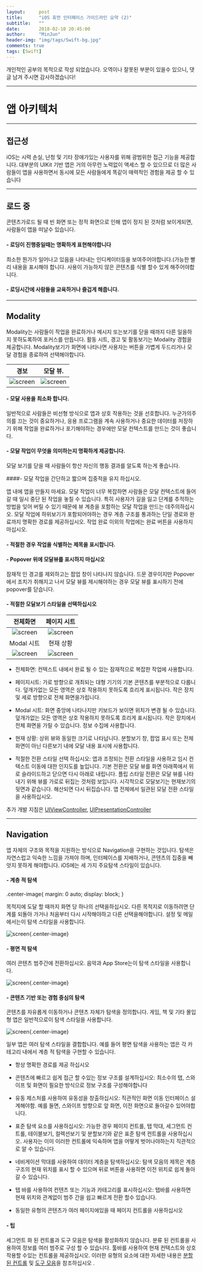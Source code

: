```yaml
---
layout:     post
title:      "iOS 휴먼 인터페이스 가이드라인 요약 (2)"
subtitle:   ""
date:       2018-02-10 20:45:00
author:     "MinJun"
header-img: "img/tags/Swift-bg.jpg"
comments: true
tags: [Swift]
---
```


개인적인 공부의 목적으로 작성 되었습니다. 오역이나 잘못된 부분이 있을수 있으니, 댓글 남겨 주시면 감사하겠습니다!

---

# 앱 아키텍처 

---

## 접근성 

iOS는 시력 손실, 난청 및 기타 장애가있는 사용자를 위해 광범위한 접근 기능을 제공합니다. 대부분의 UIKit 기반 앱은 거의 아무런 노력없이 액세스 할 수 있으므로 더 많은 사람들이 앱을 사용하면서 동시에 모든 사람들에게 똑같이 매력적인 경험을 제공 할 수 있습니다

---

## 로드 중 

콘텐츠가로드 될 때 빈 화면 또는 정적 화면으로 인해 앱이 정지 된 것처럼 보이게되면, 사람들이 앱을 떠날수 있습니다. 

#### - 로딩이 진행중일때는 명확하게 표현해야합니다

최소한 뭔가가 일어나고 있음을 나타내는 인디케이터등을 보여주어야합니다.(가능한 빨리 내용을 표시해야 합니다. 사용이 가능하지 않은 콘텐츠를 식별 할수 있게 해주어야합니다. 

#### - 로딩시간에 사람들을 교육하거나 즐겁게 해줍니다. 

---

## Modality 

Modality는 사람들이 작업을 완료하거나 메시지 또는보기를 닫을 때까지 다른 일을하지 못하도록하여 포커스를 만듭니다. 활동 시트, 경고 및 활동보기는 Modality 경험을 제공합니다. Modality보기가 화면에 나타나면 사용자는 버튼을 가볍게 두드리거나 모달 경험을 종료하여 선택해야합니다.

| 경보 | 모달 뷰. | 
| :--: | :--: |
|![screen](/img/posts/Modality.png) |![screen](/img/posts/Modality-1.png) | <br>

#### - 모달 사용을 최소화 합니다. 

일반적으로 사람들은 비선형 방식으로 앱과 상호 작용하는 것을 선호합니다. 누군가의주의를 끄는 것이 중요하거나, 응용 프로그램을 계속 사용하거나 중요한 데이터를 저장하기 위해 작업을 완료하거나 포기해야하는 경우에만 모달 컨텍스트를 만드는 것이 좋습니다.

#### - 모달 작업이 무엇을 의미하는지 명확하게 제공합니다. 

모달 보기를 닫을 때 사람들이 항산 자신의 행동 결과를 알도록 하는게 좋습니다.

####- 모달 작업을 간단하고 짧으며 집중적을 유지 하십시오. 

앱 내에 앱을 만들지 마세요. 모달 작업이 너무 복잡하면 사람들은 모달 컨텍스트에 들어갈 때 일시 중단 된 작업을 놓칠 수 있습니다. 특히 사용자가 길을 잃고 단계를 추적하는 방법을 잊어 버릴 수 있기 때문에 뷰 계층을 포함하는 모달 작업을 만드는 데주의하십시오. 모달 작업에 하위보기가 포함되어야하는 경우 계층 구조를 통과하는 단일 경로와 완료까지 명확한 경로를 제공하십시오. 작업 완료 이외의 작업에는 완료 버튼을 사용하지 마십시오.

#### - 적절한 경우 작업을 식별하는 제목을 표시합니다.

#### - Popover 위에 모달뷰를 표시하지 마십시오

잠재적 인 경고를 제외하고는 팝업 창이 나타나지 않습니다. 드문 경우이지만 Popover에서 조치가 취해지고 나서 모달 뷰를 제시해야하는 경우 모달 뷰를 표시하기 전에 popover를 닫습니다.

#### - 적절한 모달보기 스타일을 선택하십시오

| 전체화면 | 페이지 시트| 
| :--: | :--: |
|![screen](/img/posts/Modality-2.png) |![screen](/img/posts/Modality-3.png) | 
| Modal 시트 | 현재 상황 |
|![screen](/img/posts/Modality-4.png) |![screen](/img/posts/Modality-5.png) | 

- 전체화면: 컨텍스트 내에서 완료 될 수 있는 잠재적으로 복잡한 작업에 사용합니다.

- 페이지시트: 가로 방향으로 개최되는 대형 기기의 기본 콘텐츠를 부분적으로 다룹니다. 덮개가없는 모든 영역은 상호 작용하지 못하도록 흐리게 표시됩니다. 작은 장치 및 세로 방향으로 전체 화면을가립니다. 

- Modal 시트: 화면 중앙에 나타나지만 키보드가 보이면 위치가 변경 될 수 있습니다. 덮개가없는 모든 영역은 상호 작용하지 못하도록 흐리게 표시됩니다. 작은 장치에서 전체 화면을 가릴 수 있습니다. 정보 수집에 사용합니다.

- 현재 상황: 상위 뷰와 동일한 크기로 나타납니다. 분할보기 창, 팝업 표시 또는 전체 화면이 아닌 다른보기 내에 모달 내용 표시에 사용합니다.

- 적절한 전환 스타일 선택 하십시오: 앱과 조정되는 전환 스타일을 사용하고 임시 컨텍스트 이동에 대한 인지도를 높입니다. 기본 전환은 모달 뷰를 화면 아래쪽에서 위로 슬라이드하고 닫으면 다시 아래로 내립니다. 플립 스타일 전환은 모달 뷰를 나타 내기 위해 뷰를 가로로 뒤집는 것처럼 보입니다. 시각적으로 모달보기는 현재보기의 뒷면과 같습니다. 해산되면 다시 뒤집습니다. 앱 전체에서 일관된 모달 전환 스타일을 사용하십시오.

추가 개발 지침은 [UIViewController](https://developer.apple.com/documentation/uikit/uiviewcontroller), [UIPresentationController](https://developer.apple.com/documentation/uikit/uipresentationcontroller)

---

## Navigation 

앱 자체의 구조와 목적을 지원하는 방식으로 Navigation을 구현하는 것입니다. 탐색은 자연스럽고 익숙한 느낌을 가져야 하며, 인터페이스를 지배하거나, 콘텐츠의 집중을 빼앗지 못하게 해야합니다. 
iOS에는 세 가지 주요탐색 스타일이 있습니다.

#### - 계층 적 탐색 

.center-image{
    margin: 0 auto;
    display: block;
}


목적지에 도달 할 때까지 화면 당 하나의 선택을하십시오. 다른 목적지로 이동하려면 단계를 되돌아 가거나 처음부터 다시 시작해야하고 다른 선택을해야합니다. 설정 및 메일에서는이 탐색 스타일을 사용합니다.

![screen](/img/posts/Navigation.png){.center-image}

#### - 평면 적 탐색

여러 콘텐츠 범주간에 전환하십시오. 음악과 App Store는이 탐색 스타일을 사용합니다.

![screen](/img/posts/Navigation-1.png){.center-image}

#### - 콘텐츠 기반 또는 경험 중심의 탐색 

콘텐츠를 자유롭게 이동하거나 콘텐츠 자체가 탐색을 정의합니다. 게임, 책 및 기타 몰입 형 앱은 일반적으로이 탐색 스타일을 사용합니다.

![screen](/img/posts/Navigation-2.png){.center-image}

일부 앱은 여러 탐색 스타일을 결합합니다. 예를 들어 평면 탐색을 사용하는 앱은 각 카테고리 내에서 계층 적 탐색을 구현할 수 있습니다.

- 항상 명확한 경로를 제공 하십시오

- 콘텐츠에 빠르고 쉽게 접근 할 수있는 정보 구조를 설계하십시오: 최소수의 탭, 스와이프 및 화면이 필요한 방식으로 정보 구조를 구성해야합니다

- 유동 제스처를 사용하여 유동성을 창출하십시오: 직관적인 화면 이동 인터페이스 설계해야함. 예를 들면, 스와이프 방향으로 앞 화면, 이전 화면으로 돌아갈수 있어야합니다.

- 표준 탐색 요소를 사용하십시오: 가능한 경우 페이지 컨트롤, 탭 막대, 세그먼트 컨트롤, 테이블보기, 컬렉션보기 및 분할보기와 같은 표준 탐색 컨트롤을 사용하십시오. 사용자는 이미 이러한 컨트롤에 익숙하며 앱을 어떻게 벗어나야하는지 직관적으로 알 수 있습니다.

- 네비게이션 막대를 사용하여 데이터 계층을 탐색하십시오: 탐색 모음의 제목은 계층 구조의 현재 위치를 표시 할 수 있으며 뒤로 버튼을 사용하면 이전 위치로 쉽게 돌아갈 수 있습니다. 

- 탭 바를 사용하여 컨텐츠 또는 기능과 카테고리를 표시하십시오: 탭바를 사용하면 현재 위치와 관계없이 범주 간을 쉽고 빠르게 전환 할수 있습니다. 

- 동일한 유형의 콘텐츠가 여러 페이지에있을 때 페이지 컨트롤을 사용하십시오

#### - 팁 

세그먼트 화 된 컨트롤과 도구 모음은 탐색을 활성화하지 않습니다. 분류 된 컨트롤을 사용하여 정보를 여러 범주로 구성 할 수 있습니다. 툴바를 사용하여 현재 컨텍스트와 상호 작용할 수있는 컨트롤을 제공하십시오. 이러한 유형의 요소에 대한 자세한 내용은 [분할 된 컨트롤](https://developer.apple.com/ios/human-interface-guidelines/controls/segmented-controls/) 및 [도구 모음](https://developer.apple.com/ios/human-interface-guidelines/bars/toolbars/)을 참조하십시오 .



















